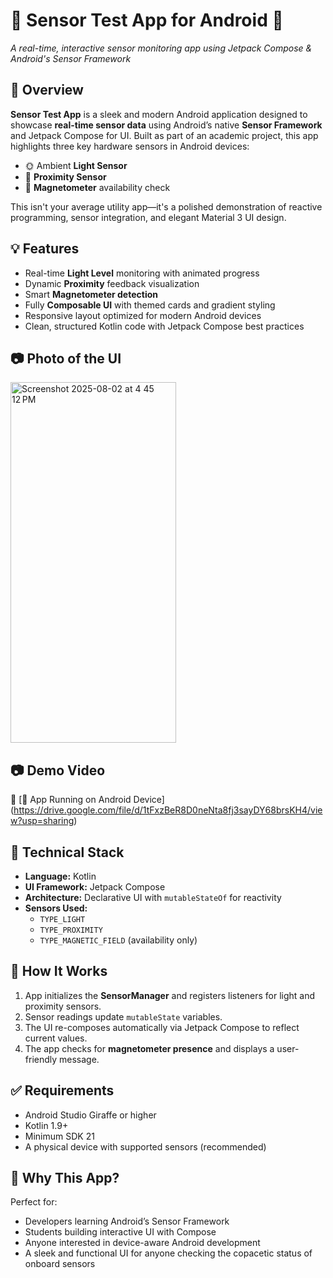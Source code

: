 # 🧪 Sensor Test App for Android 🚀  
_A real-time, interactive sensor monitoring app using Jetpack Compose & Android's Sensor Framework_

## 🌟 Overview

**Sensor Test App** is a sleek and modern Android application designed to showcase **real-time sensor data** using Android’s native **Sensor Framework** and Jetpack Compose for UI. Built as part of an academic project, this app highlights three key hardware sensors in Android devices:

- 🌞 Ambient **Light Sensor**
- 📶 **Proximity Sensor**
- 🧲 **Magnetometer** availability check

This isn't your average utility app—it's a polished demonstration of reactive programming, sensor integration, and elegant Material 3 UI design.

## 💡 Features

- Real-time **Light Level** monitoring with animated progress  
- Dynamic **Proximity** feedback visualization  
- Smart **Magnetometer detection**  
- Fully **Composable UI** with themed cards and gradient styling  
- Responsive layout optimized for modern Android devices  
- Clean, structured Kotlin code with Jetpack Compose best practices

## 📷 Photo of the UI
<img width="265" height="577" alt="Screenshot 2025-08-02 at 4 45 12 PM" src="https://github.com/user-attachments/assets/373fc82b-acc3-4cc4-94b9-20ce192ff4a4" />

## 📷 Demo Video

🎥 [📱 App Running on Android Device] (https://drive.google.com/file/d/1tFxzBeR8D0neNta8fj3sayDY68brsKH4/view?usp=sharing)

## 🧠 Technical Stack

- **Language:** Kotlin  
- **UI Framework:** Jetpack Compose  
- **Architecture:** Declarative UI with `mutableStateOf` for reactivity  
- **Sensors Used:**  
  - `TYPE_LIGHT`  
  - `TYPE_PROXIMITY`  
  - `TYPE_MAGNETIC_FIELD` (availability only)

## 🚀 How It Works

1. App initializes the **SensorManager** and registers listeners for light and proximity sensors.
2. Sensor readings update `mutableState` variables.
3. The UI re-composes automatically via Jetpack Compose to reflect current values.
4. The app checks for **magnetometer presence** and displays a user-friendly message.

## ✅ Requirements

- Android Studio Giraffe or higher  
- Kotlin 1.9+  
- Minimum SDK 21  
- A physical device with supported sensors (recommended)

## 📌 Why This App?

Perfect for:

- Developers learning Android’s Sensor Framework  
- Students building interactive UI with Compose  
- Anyone interested in device-aware Android development
- A sleek and functional UI for anyone checking the copacetic status of onboard sensors
